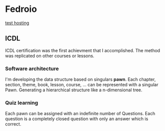 # Fedroio

<a href="https://fedro.io/home/">test hosting</a>

## ICDL

ICDL certification was the first achievment that I accomplished. The method was replicated on other courses or lessons.

### Software architecture

I'm developing the data structure based on singulars **pawn**. Each chapter, section, theme, book, lesson, course, ... can be represented with a singular Pawn. Generating a hierarchical structure like a n-dimensional tree.

### Quiz learning

Each pawn can be assigned with an indefinite number of Questions. Each question is a completely closed question with only an answer which is correct.